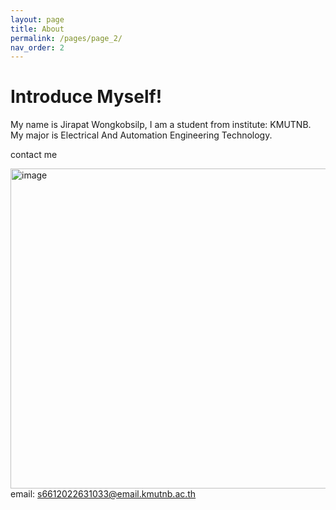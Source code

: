 ```yaml
---
layout: page
title: About
permalink: /pages/page_2/
nav_order: 2
---
```

# Introduce Myself! 


My name is Jirapat Wongkobsilp, I am a student from institute: KMUTNB. My major is Electrical And Automation Engineering Technology.

contact me

<img width="512" height="512" alt="image" src="https://github.com/user-attachments/assets/0f1e134b-a133-40a5-a985-ac5950710181" /> email: s6612022631033@email.kmutnb.ac.th




